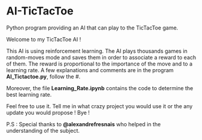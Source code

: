 # AI-TicTacToe
Python program providing an AI that can play to the TicTacToe game.


Welcome to my TicTacToe AI !

This AI is using reinforcement learning. The AI plays thousands games in random-moves mode and saves them in order to associate a reward to each of them. The reward is proportional to the importance of the move and to a learning rate. A few explanations and comments are in the program **AI_Tictactoe.py**, follow the #.

Moreover, the file **Learning_Rate.ipynb** contains the code to determine the best learning rate.


Feel free to use it. Tell me in what crazy project you would use it or the any update you would propose ! Bye !

P.S : Special thanks to **@alexandrefresnais** who helped in the understanding of the subject.

